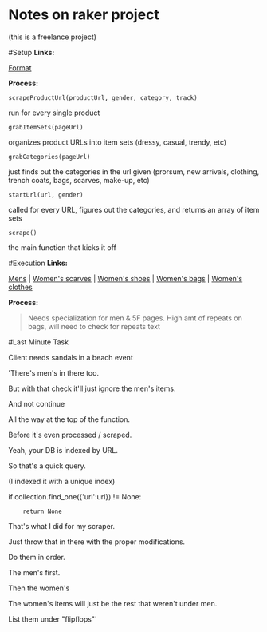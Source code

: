 Notes on raker project
======================

(this is a freelance project)


#Setup
**Links:**

[Format](https://docs.google.com/document/d/10cGMGMSijke0lIZUNIiIQu6_MwH8ktVJNlx6h_p-1wU/edit?usp=sharing)

**Process:**

	scrapeProductUrl(productUrl, gender, category, track)

run for every single product

	grabItemSets(pageUrl)

organizes product URLs into item sets (dressy, casual, trendy, etc)

	grabCategories(pageUrl)

just finds out the categories in the url given (prorsum, new arrivals, clothing, trench coats, bags, scarves, make-up, etc)

	startUrl(url, gender)

called for every URL, figures out the categories, and returns an array of item sets

	scrape()

the main function that kicks it off

#Execution
**Links:**

[Mens](http://www.bergdorfgoodman.com/Mens-Store/cat202802/c.cat?siloId=cat202802&navid=topNavMens) | 
[Women's scarves](http://www.bergdorfgoodman.com/Categories/Scarves/cat408112_cat408110_cat408107/c.cat) | 
[Women's shoes](http://www.bergdorfgoodman.com/Shoe-Salon/cat200648/c.cat?siloId=cat200648&navid=topNavShoeSalon) | 
[Women's bags](http://www.bergdorfgoodman.com/Handbags/cat257221/c.cat?siloId=cat257221&navid=topNavHandbags) | 
[Women's clothes](http://www.bergdorfgoodman.com/5F-Contemporary/5F-Apparel/Shop-All-5F/cat441205_cat232503_cat230300/c.cat)


**Process:**

>Needs specialization for men & 5F pages. High amt of repeats on bags, will need to check for repeats text

#Last Minute Task

Client needs sandals in a beach event

'There's men's in there too.

But with that check it'll just ignore the men's items.

And not continue

All the way at the top of the function.

Before it's even processed / scraped.

Yeah, your DB is indexed by URL.

So that's a quick query.

(I indexed it with a unique index)

if collection.find_one({'url':url}) != None:

		return None

That's what I did for my scraper.

Just throw that in there with the proper modifications.

Do them in order.

The men's first.

Then the women's

The women's items will just be the rest that weren't under men.

List them under "flipflops"'